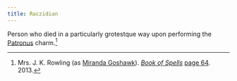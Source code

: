 ```yaml
---
title: Raczidian
---
```


Person who died in a particularly grotestque way upon performing the [Patronus] charm.[^241222-1]

[Patronus]: /Harrypedia/magic/spells/patronus/

[^241222-1]: Mrs. J. K. Rowling (as [Miranda Goshawk]).
    _[Book of Spells]_ [page 64](https://archive.org/details/0_20211019/page/64/mode/2up).
    2013.

[Miranda Goshawk]: /Harrypedia/people/goshawk/miranda/

[Book of Spells]: https://archive.org/details/0_20211019/
